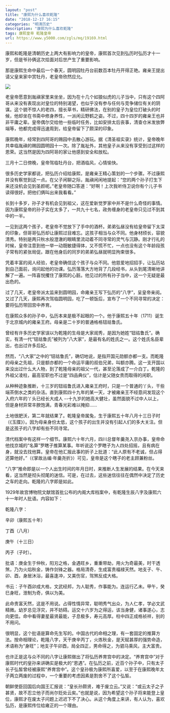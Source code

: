 ```yaml
---
layout: "post"
title: "康熙为什么喜欢乾隆"
date: "2018-12-17 16:15"
categories: "明清历史"
description: "康熙为什么喜欢乾隆"
tags: 康熙皇帝 乾隆皇帝
url: https://www.y5000.com/zgls/mq/19169.html
---
```






康熙和乾隆是清朝历史上两大有影响力的皇帝，康熙首次见到弘历时弘历才十一岁，但是爷孙俩这次烩面对后世产生了重要影响。

那是康熙生命中最后一个春天，圆明园牡丹台前数百本牡丹开得正艳。雍亲王提出请父皇来家中赏牡丹，老皇帝欣然应允。

![](https://img.y5000.com/uploads/allimg/170412/1133261E4-0.jpg)

老皇帝愿意到胤禛家里来坐坐，因为在十几个如狼似虎的儿子当中，只有这个四阿哥从来没有表现出对皇位的特别渴望，也似乎没有参与任何与竞争储位有关的阴谋。这个貌不惊人的老四，擅长草书，精研佛法，在别的皇子为皇位打破头的时候，他却坐在书斋中修身养性，一派闲云野鹤之姿。不过，四十四岁的雍亲王也并非平庸之辈。皇帝偶尔交给他一些临时任务，比如安排太后丧事，清查仓米发放弊端等，他都完成得迅速周到，给皇帝留下了颇深的印象。

康熙晚年，经常到四阿哥的赐园中去散心游玩。据《清圣祖实录》统计，皇帝晚年共幸临胤禛的赐园圆明园十一次。除了胤祉外，其他皇子从来没有享受到过这样的恩荣。这当然是因为四阿哥的家让他感到安全和放松。

三月十二日傍晚，皇帝驾临牡丹台，把酒临风，心情愉快。

很多历史学家都说，把弘历介绍给康熙，是雍亲王精心策划的一个步骤。不过康熙并没有察觉到这一点。在父子闲聊之际，胤禛闲闲地提起：“您的两个孙子打生下来还没机会见到圣颜呢。”老皇帝随口答道：“好啊！上次我听侍卫说你有个儿子书读得很好。把他们俩叫出来我看看。”

长到十多岁，孙子才有机会见到祖父，这在爱新觉罗家中并不是什么奇怪的事情。因为康熙皇帝的孙子实在太多了，一共九十七名，政务缠身的老皇帝只见过不到其中的一半。

一见到这两个孩子，老皇帝不觉放下了手中的酒杯。弟弟弘昼没有给皇帝留下太深的印象，但哥哥弘历却让康熙过目难忘。这孩子相当与众不同。他身材颀长，容貌清秀。特别是两只秋水般澄澈的眼睛里流动着不同寻常的灵气与沉静。刚才行礼的时候，皇帝注意到他一举一动既敏捷得体，又不慌不忙，一点也没有这个年龄段孩子常有的紧张局促。跟在他身后的同岁的弟弟弘昼就明显拘束很多。

凭着丰富的阅人经验，老皇帝确信这个孩子与众不同。他慈爱地招招手，让弘历站到自己面前，询问起他的功课。弘历落落大方地背了几段经书，从头到尾清晰地讲解了一遍。一阵喜悦攫住了康熙的心脏。他见过的所有孙子当中，这一个无疑是最出色的。

过了几天，老皇帝派太监来到圆明园，命雍亲王写下弘历的“八字”，呈皇帝亲阅。又过了几天，康熙再次驾临圆明园，吃了一顿饭后，宣布了一个不同寻常的决定：要将弘历带回宫中养育。

在康熙众多的孙子中，弘历本来是极不起眼的一个。他于康熙五十年（1711）诞生于北京城内的雍亲王府。母亲是二十岁的普通格格钮祜鲁氏。

曾经有许多历史学家误以为乾隆的生母是大家闺秀，是因为她姓“钮祜鲁氏”。确实，有清一代“钮祜鲁氏”被列为“八大家”，是最有名的姓氏之一。这个姓氏名臣辈出，也出过许多后妃。

然而，“八大家”之中的“钮祜鲁氏”，确切地说，是指开国元勋额亦都一支。而乾隆的母亲之先祖，只是额亦都的一个命运平庸的叔伯兄弟，叫额亦腾。这一支开国以来没出过什么大人物，到了乾隆母亲的祖父一代，甚至沦落成了一介白丁。乾隆的外祖父凌柱，最高官职也不过是“四品典仪”，估计是父随女贵而取得的闲职。

从种种迹象推断，十三岁的钮祜鲁氏进入雍亲王府时，只是一个普通的丫头，干些端茶倒水之类的杂活。直到康熙四十九年的某一天，才被雍亲王不经意间发现这个入府六年的丫头已经长大成人
--十九岁的她高大健壮，虽然面貌不过中人以上，但是身材异常丰腴饱满，青春光彩难以掩抑……

土地很肥沃，第二年就结果了。乾隆皇帝属兔，生于康熙五十年八月十三日子时（《玉牒》）。因为母亲身份太低，这个孩子的出生并没有引起人们的多大关注。但是这孩子的八字却有些不同寻常。

清代档案中有这样一个细节。康熙六十年六月，四川总督年羹尧入京办事，皇帝命他找京城的“名算”罗瞎子推算某事。年听说这个罗瞎子为人四处招摇，且有病在身，就没去找他算。皇帝在他汇报此事的折子上批道：“此人原有不老诚，但占得还算他好。”（《掌故丛编·年羹尧折》）可见，皇帝是这个瞎子的老主顾兼粉丝。

“八字”推命即是以一个人出生时间的年月日时，来推断人生发展的结果。在今天来看，这当然是彻头彻尾的迷信。可是，在过去，这些迷信往往在偶然中决定了历史之车的走向。乾隆的八字即是如此。

1929年故宫博物院文献馆首批公布的内阁大库档案中，有乾隆生辰八字及康熙六十一年时人批语。内容如下：

乾隆八字：

辛卯（康熙五十年）

丁酉（八月）

庚午（十三日）

丙子（子时）。

批语：庚金生于仲秋，阳刃之格，金遇旺乡，重重带劫，用火为奇最美，时干透煞，乃为火焰秋金，铸作剑锋之器。格局清奇，生成富贵福禄天然。地支子、午、卯、酉，身居沐浴，最喜逢冲，又美伤官，驾煞反成大格。

书云：子午酉卯成大格，文武经邦，为人聪秀，作事能为。连运行乙未。甲午，癸巳身旺，泄制为奇，俱以为美。

此命贵富天然，这是不用说。占得性情异常，聪明秀气出众，为人仁孝，学必文武精微。幼岁总见浮灾，并不妨碍。运交十六岁为之得运，该当身健，诸事遂心，志向更佳。命中看得妻星最贤最能，子息极多，寿元高厚。柱中四正成格祯祥，别的不用问。

很明显，这个批语是算命先生写的。中国古代的命相之理，有一套固定的推算方法。按命相理论，乾隆八字，天干庚辛丙丁，火炼秋金，是天赋甚厚的强势命造，术语称为“身旺”；地支子午卯酉，局全四正，男命得之，为驷马乘风，主大富贵。

也许正是这与众不同的八字让康熙做出了将弘历养育宫中的决定。“养育宫中”对于康熙时代的皇孙来讲确实是极大的“恩遇”。在弘历之前，近百个孙子中，只有太子长子弘皙曾经被康熙“养育宫中”。这个皇孙极为康熙所喜爱，以至于在康熙晚年太子两立两废的过程中，一个重要的考虑因素是割舍不了这个弘皙。

朝鲜使臣回国后向国王汇报说：“皇长孙颇贤，难于废立云。”又说：“或云太子之子甚贤，故不忍立他子而尚尔贬处云矣。”也就是说，因为希望这个孙子将来能登上皇位，康熙才在废太子问题上迟迟下不了决心。从这个角度上来讲，有人认为，喜欢弘历，是康熙传位给雍正的一个理由。
